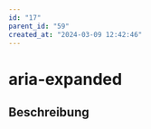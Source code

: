 ```yaml
---
id: "17"
parent_id: "59"
created_at: "2024-03-09 12:42:46"
---
```


# aria-expanded

## Beschreibung


